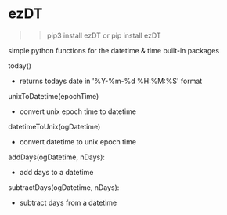 # ezDT

>> pip3 install ezDT
or
>> pip install ezDT


simple python functions for the datetime & time built-in packages

today()
- returns todays date in '%Y-%m-%d %H:%M:%S' format


unixToDatetime(epochTime)
- convert unix epoch time to datetime


datetimeToUnix(ogDatetime)
- convert datetime to unix epoch time


addDays(ogDatetime, nDays):
- add days to a datetime

subtractDays(ogDatetime, nDays):
- subtract days from a datetime
